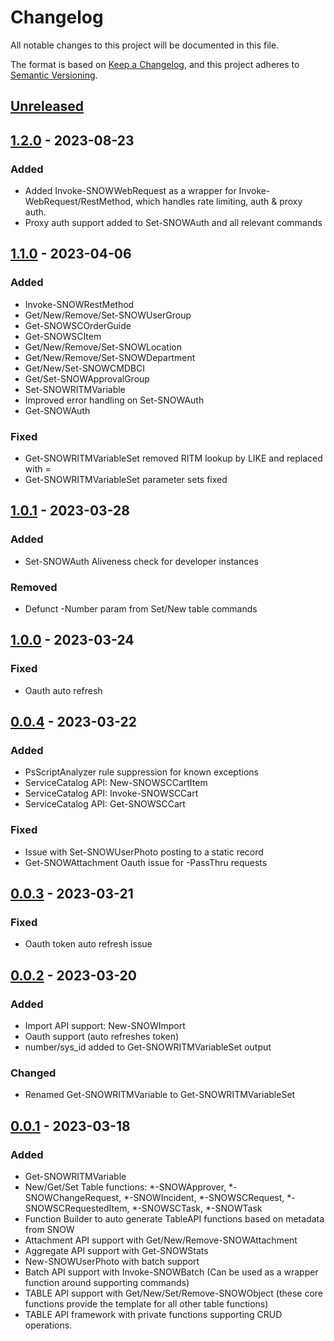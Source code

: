 # Changelog
All notable changes to this project will be documented in this file.

The format is based on [Keep a Changelog](https://keepachangelog.com/en/1.0.0/),
and this project adheres to [Semantic Versioning](https://semver.org/spec/v2.0.0.html).

## [Unreleased]

## [1.2.0] - 2023-08-23
### Added
- Added Invoke-SNOWWebRequest as a wrapper for Invoke-WebRequest/RestMethod, which handles rate limiting, auth & proxy auth.
- Proxy auth support added to Set-SNOWAuth and all relevant commands

## [1.1.0] - 2023-04-06
### Added
- Invoke-SNOWRestMethod
- Get/New/Remove/Set-SNOWUserGroup
- Get-SNOWSCOrderGuide
- Get-SNOWSCItem
- Get/New/Remove/Set-SNOWLocation
- Get/New/Remove/Set-SNOWDepartment
- Get/New/Set-SNOWCMDBCI
- Get/Set-SNOWApprovalGroup
- Set-SNOWRITMVariable
- Improved error handling on Set-SNOWAuth
- Get-SNOWAuth

### Fixed
- Get-SNOWRITMVariableSet removed RITM lookup by LIKE and replaced with =
- Get-SNOWRITMVariableSet parameter sets fixed

## [1.0.1] - 2023-03-28
### Added
- Set-SNOWAuth Aliveness check for developer instances

### Removed
- Defunct -Number param from Set/New table commands

## [1.0.0] - 2023-03-24
### Fixed
- Oauth auto refresh

## [0.0.4] - 2023-03-22
### Added
- PsScriptAnalyzer rule suppression for known exceptions
- ServiceCatalog API: New-SNOWSCCartItem
- ServiceCatalog API: Invoke-SNOWSCCart
- ServiceCatalog API: Get-SNOWSCCart

### Fixed
- Issue with Set-SNOWUserPhoto posting to a static record
- Get-SNOWAttachment Oauth issue for -PassThru requests

## [0.0.3] - 2023-03-21
### Fixed
- Oauth token auto refresh issue

## [0.0.2] - 2023-03-20
### Added
- Import API support: New-SNOWImport
- Oauth support (auto refreshes token)
- number/sys_id added to Get-SNOWRITMVariableSet output

### Changed
- Renamed Get-SNOWRITMVariable to Get-SNOWRITMVariableSet

## [0.0.1] - 2023-03-18
### Added
- Get-SNOWRITMVariable
- New/Get/Set Table functions: *-SNOWApprover, *-SNOWChangeRequest, *-SNOWIncident, *-SNOWSCRequest, *-SNOWSCRequestedItem, *-SNOWSCTask, *-SNOWTask
- Function Builder to auto generate TableAPI functions based on metadata from SNOW
- Attachment API support with Get/New/Remove-SNOWAttachment
- Aggregate API support with Get-SNOWStats
- New-SNOWUserPhoto with batch support
- Batch API support with Invoke-SNOWBatch (Can be used as a wrapper function around supporting commands)
- TABLE API support with Get/New/Set/Remove-SNOWObject (these core functions provide the template for all other table functions)
- TABLE API framework with private functions supporting CRUD operations.

[Unreleased]: https://github.com/insomniacc/PSSnow/compare/v1.2.0..HEAD
[1.2.0]: https://github.com/insomniacc/PSSnow/compare/v1.1.0..v1.2.0
[1.1.0]: https://github.com/insomniacc/PSSnow/compare/v1.0.1..v1.1.0
[1.0.1]: https://github.com/insomniacc/PSSnow/compare/v1.0.0..v1.0.1
[1.0.0]: https://github.com/insomniacc/PSSnow/compare/v0.0.4..v1.0.0
[0.0.4]: https://github.com/insomniacc/PSSnow/compare/v0.0.3..v0.0.4
[0.0.3]: https://github.com/insomniacc/PSSnow/compare/v0.0.2..v0.0.3
[0.0.2]: https://github.com/insomniacc/PSSnow/releases/tag/v0.0.2
[0.0.1]: https://github.com/insomniacc/PSSnow/releases/tag/v0.0.2